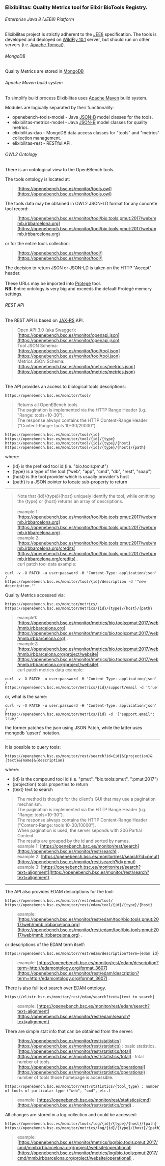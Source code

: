 ### Elixibilitas: Quality Metrics tool for Elixir BioTools Registry.

###### Enterprise Java 8 (JEE8) Platform
Elixibilitas project is strictly adherent to the [JEE8](https://www.jcp.org/en/jsr/detail?id=366) specification.
The tools is developed and deployed on [WildFly 10.1](http://wildfly.org/) server, 
but should run on other servers (i.e. [Apache Tomcat](http://tomcat.apache.org/)).

###### MongoDB
Quality Metrics are stored in [MongoDB](www.mongodb.com)

###### Apache Maven build system
To simplify build process Elixibilitas uses [Apache Maven](https://maven.apache.org/) build system.

Modules are logically separated by their functionality:
- openebench-tools-model - Java [JSON-B](https://www.jcp.org/en/jsr/detail?id=367) model classes for the tools.
- elixibilitas-metrics-model - Java [JSON-B](https://www.jcp.org/en/jsr/detail?id=367) model classes for quality metrics.
- elixibilitas-dao - MongoDB data access classes for "tools" and "metrics" collection management.
- elixibilitas-rest - RESTful API.

###### OWL2 Ontology
There is an ontological view to the OpenEBench tools.

The tools ontology is located at:

> [https://openebench.bsc.es/monitor/tools.owl](https://openebench.bsc.es/monitor/tools.owl)

The tools data may be obtained in OWL2 JSON-LD format for any concrete tool record:<br/>
> [https://openebench.bsc.es/monitor/tool/bio.tools:pmut:2017/web/mmb.irbbarcelona.org](https://openebench.bsc.es/monitor/tool/bio.tools:pmut:2017/web/mmb.irbbarcelona.org)

or for the entire tools collection:<br/>
> [https://openebench.bsc.es/monitor/tool/](https://openebench.bsc.es/monitor/tool/)

The decision to return JSON or JSON-LD is taken on the HTTP "Accept" header.<br/><br/>
These URLs may be imported into [Protegé](https://protege.stanford.edu/) tool.<br/>
**NB:** Entire ontology is very big and exceeds the default Protegé memory settings.


###### REST API
The REST API is based on [JAX-RS](jcp.org/en/jsr/detail?id=370) API.

> Open API 3.0 (aka Swagger): [https://openebench.bsc.es/monitor/openapi.json](https://openebench.bsc.es/monitor/openapi.json)<br/>
> Tool JSON Schema: [https://openebench.bsc.es/monitor/tool/tool.json](https://openebench.bsc.es/monitor/tool/tool.json)<br/>
> Metrics JSON Schema: [https://openebench.bsc.es/monitor/metrics/metrics.json](https://openebench.bsc.es/monitor/metrics/metrics.json)
<br/><br/>

The API provides an access to biological tools descriptions:
```
https://openebench.bsc.es/monitor/tool/
```
> Returns all OpenEBench tools.<br/>
> The pagination is implemented via the HTTP Range Header (i.g. "Range: tools=10-30").<br/>
> The response always contains the HTTP Content-Range Header ("Content-Range: tools 10-30/20000").
```
https://openebench.bsc.es/monitor/tool/{id}
https://openebench.bsc.es/monitor/tool/{id}/{type}
https://openebench.bsc.es/monitor/tool/{id}/{type}/{host}
https://openebench.bsc.es/monitor/tool/{id}/{type}/{host}/{path}
```
where:
- {id} is the prefixed tool id (i.e. "bio.tools:pmut")
- {type} is a type of the tool ("web", "app", "cmd", "db", "rest", "soap")
- {host} is the tool provider which is usually provider's host
- {path} is a JSON pointer to locate sub-property to return

---

> Note that {id}/{type}/{host} uniquely identify the tool, while omitting the {type} or {host} returns an array of descriptions.<br/><br/>
> example 1: [https://openebench.bsc.es/monitor/tool/bio.tools:pmut:2017/web/mmb.irbbarcelona.org](https://openebench.bsc.es/monitor/tool/bio.tools:pmut:2017/web/mmb.irbbarcelona.org) .<br/>
> example 2: [https://openebench.bsc.es/monitor/tool/bio.tools:pmut:2017/web/mmb.irbbarcelona.org/credits](https://openebench.bsc.es/monitor/tool/bio.tools:pmut:2017/web/mmb.irbbarcelona.org/credits) .<br/>
> curl patch tool data example: 
```
curl -v -X PATCH -u user:password -H 'Content-Type: application/json' /
https://openebench.bsc.es/monitor/tool/{id}/description -d '"new description."'
```

Quality Metrics accessed via:
```
https://openebench.bsc.es/monitor/metrics/
https://openebench.bsc.es/monitor/metrics/{id}/{type}/{host}/{path}
```
> example1: [https://openebench.bsc.es/monitor/metrics/bio.tools:pmut:2017/web/mmb.irbbarcelona.org](https://openebench.bsc.es/monitor/metrics/bio.tools:pmut:2017/web/mmb.irbbarcelona.org) .<br/>
> example2: [https://openebench.bsc.es/monitor/metrics/bio.tools:pmut:2017/web/mmb.irbbarcelona.org/project/website](https://openebench.bsc.es/monitor/metrics/bio.tools:pmut:2017/web/mmb.irbbarcelona.org/project/website) .<br/>
> curl patch metrics data example: 
```
curl -v -X PATCH -u user:password -H 'Content-Type: application/json' /
https://openebench.bsc.es/monitor/metrics/{id}/support/email -d 'true'
```
or, what is the same:
```
curl -v -X PATCH -u user:password -H 'Content-Type: application/json' /
https://openebench.bsc.es/monitor/metrics/{id} -d '{"support.email": true}'
```
the former patches the json using JSON Patch, while the latter uses mongodb 'upsert' notation.

---
It is possible to query tools:
```
https://openebench.bsc.es/monitor/rest/search?id={id}&{projection}&{text}&{name}&{description}
```
where:
- {id} is the compound tool id (i.e. "pmut", "bio.tools:pmut", ":pmut:2017")
- {projection} tools properties to return
- {text} text to search
> The method is thought for the client's GUI that may use a pagination mechanism.<br/>
> The pagination is implemented via the HTTP Range Header (i.g. "Range: tools=10-30").<br/>
> The response always contains the HTTP Content-Range Header ("Content-Range: tools 10-30/10000").<br/>
> When pagination is used, the server seponds with 206 Partial Content.<br/>
> The results are grouped by the id and sorted by names.<br/>
> example 1: [https://openebench.bsc.es/monitor/rest/search](https://openebench.bsc.es/monitor/rest/search) .<br/>
> example 2: [https://openebench.bsc.es/monitor/rest/search?id=pmut](https://openebench.bsc.es/monitor/rest/search?id=pmut) .<br/>
> example 3: [https://openebench.bsc.es/monitor/rest/search?text=alignment](https://openebench.bsc.es/monitor/rest/search?text=alignment) .<br/>

---

The API also provides EDAM descriptions for the tool:
```
https://openebench.bsc.es/monitor/rest/edam/tool/
https://openebench.bsc.es/monitor/rest/edam/tool/{id}/{type}/{host}
```
> example: [https://openebench.bsc.es/monitor/rest/edam/tool/bio.tools:pmut:2017/web/mmb.irbbarcelona.org](https://openebench.bsc.es/monitor/rest/edam/tool/bio.tools:pmut:2017/web/mmb.irbbarcelona.org) .

or descriptions of the EDAM term itself:
```
https://openebench.bsc.es/monitor/rest/edam/description?term={edam id}
```
> example: [https://openebench.bsc.es/monitor/rest/edam/description?term=http://edamontology.org/format_3607](https://openebench.bsc.es/monitor/rest/edam/description?term=http://edamontology.org/format_3607) .

There is also full text search over EDAM ontology.
```
https://elixir.bsc.es/monitor/rest/edam/search?text={text to search}
```
> example: [https://openebench.bsc.es/monitor/rest/edam/search?text=alignment](https://openebench.bsc.es/monitor/rest/edam/search?text=alignment) .

There are simple stat info that can be obtained from the server:

>[https://openebench.bsc.es/monitor/rest/statistics](https://openebench.bsc.es/monitor/rest/statistics) : basic statistics.<br/>
>[https://openebench.bsc.es/monitor/rest/statistics/total](https://openebench.bsc.es/monitor/rest/statistics/total) : total number of tools.<br/>
>[https://openebench.bsc.es/monitor/rest/statistics/operational](https://openebench.bsc.es/monitor/rest/statistics/operational) : number of tools those homepage is accessible.

```
https://openebench.bsc.es/monitor/rest/statistics/{tool_type} : number of tools of particular type ("web", "cmd", etc.)
```
> example: [https://openebench.bsc.es/monitor/rest/statistics/cmd](https://openebench.bsc.es/monitor/rest/statistics/cmd) .

All changes are stored in a log collection and could be accessed:

```
https://openebench.bsc.es/monitor/tools/log/{id}/{type}/{host}/{path}
https://openebench.bsc.es/monitor/metrics/log/{id}/{type}/{host}/{path}
```
> example: [https://openebench.bsc.es/monitor/metrics/log/bio.tools:pmut:2017/cmd/mmb.irbbarcelona.org/project/website/operational](https://openebench.bsc.es/monitor/metrics/log/bio.tools:pmut:2017/cmd/mmb.irbbarcelona.org/project/website/operational) .
